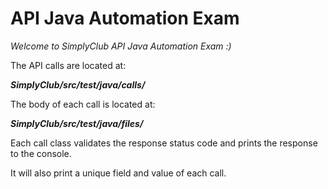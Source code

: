 # API Java Automation Exam

*Welcome to SimplyClub API Java Automation Exam :)*

The API calls are located at:

***SimplyClub/src/test/java/calls/***

The body of each call is located at:

***SimplyClub/src/test/java/files/***

Each call class validates the response status code and prints the response to the console.

It will also print a unique field and value of each call.
